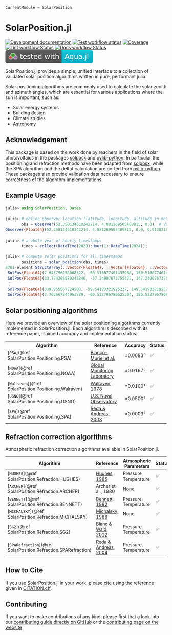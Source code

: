 ```@meta
CurrentModule = SolarPosition
```

# SolarPosition.jl

[![Development documentation](https://img.shields.io/badge/docs-dev-blue.svg)](https://JuliaSolarPV.github.io/SolarPosition.jl/dev)
[![Test workflow status](https://github.com/JuliaSolarPV/SolarPosition.jl/actions/workflows/Test.yml/badge.svg?branch=main)](https://github.com/JuliaSolarPV/SolarPosition.jl/actions/workflows/Test.yml?query=branch%3Amain)
[![Coverage](https://codecov.io/gh/JuliaSolarPV/SolarPosition.jl/branch/main/graph/badge.svg)](https://codecov.io/gh/JuliaSolarPV/SolarPosition.jl)
[![Lint workflow Status](https://github.com/JuliaSolarPV/SolarPosition.jl/actions/workflows/Lint.yml/badge.svg?branch=main)](https://github.com/JuliaSolarPV/SolarPosition.jl/actions/workflows/Lint.yml?query=branch%3Amain)
[![Docs workflow Status](https://github.com/JuliaSolarPV/SolarPosition.jl/actions/workflows/Docs.yml/badge.svg?branch=main)](https://github.com/JuliaSolarPV/SolarPosition.jl/actions/workflows/Docs.yml?query=branch%3Amain)
[![Aqua QA](https://raw.githubusercontent.com/JuliaTesting/Aqua.jl/master/badge.svg)](https://github.com/JuliaTesting/Aqua.jl)

SolarPosition.jl provides a simple, unified interface to a collection of validated solar position
algorithms written in pure, performant julia.

Solar positioning algorithms are commonly used to calculate the solar zenith and
azimuth angles, which are essential for various applications where the sun is important, such as:

- Solar energy systems
- Building design
- Climate studies
- Astronomy

## Acknowledgement

This package is based on the work done by reachers in the field of solar photovoltaics
in the packages [solposx](https://github.com/assessingsolar/solposx) and
[pvlib-python](https://github.com/pvlib/pvlib-python). In particular the positioning and
refraction methods have been adapted from [solposx](https://github.com/assessingsolar/solposx), while
the SPA algorithm and the deltat calculation are ported from [pvlib-python](https://github.com/pvlib/pvlib-python). These packages also provide validation data necessary to ensure
correctness of the algorithm implementations.

## Example Usage

```julia
julia> using SolarPosition, Dates

julia> # define observer location (latitude, longitude, altitude in meters)
       obs = Observer(52.358134610343214, 4.881269505489815, 0.0)  # Van Gogh Museum
Observer{Float64}(52.358134610343214, 4.881269505489815, 0.0, 0.9138218391528874, 0.08519422454799269, 0.7918436055968163, 0.6107239182113582)

julia> # a whole year of hourly timestamps
       times = collect(DateTime(2023):Hour(1):DateTime(2024));

julia> # compute solar positions for all timestamps
       positions = solar_position(obs, times)
8761-element StructArray(::Vector{Float64}, ::Vector{Float64}, ::Vector{Float64}) with eltype SolPos{Float64}:
 SolPos{Float64}(7.645796258008522, -60.516077401435986, 150.51607740143598)
 SolPos{Float64}(33.774266870245846, -57.24907673755472, 147.2490767375547)
 ⋮
 SolPos{Float64}(339.955567224588, -59.54193321925232, 149.54193321925231)
 SolPos{Float64}(7.703667844963789, -60.532796780625304, 150.5327967806253)
```

## Solar positioning algorithms

Here we provide an overview of the solar positioning algorithms currently implemented
in SolarPosition.jl. Each algorithm is described with its reference paper, claimed
accuracy and implementation status.

| Algorithm                                             | Reference                                                                                       | Accuracy | Status |
| ----------------------------------------------------- | ----------------------------------------------------------------------------------------------- | -------- | ------ |
| [`PSA`](@ref SolarPosition.Positioning.PSA)           | [Blanco-Muriel et al.](https://www.sciencedirect.com/science/article/abs/pii/S0038092X00001560) | ±0.0083° | ✅     |
| [`NOAA`](@ref SolarPosition.Positioning.NOAA)         | [Global Monitoring Laboratory](https://gml.noaa.gov/grad/solcalc/calcdetails.html)              | ±0.0167° | ✅     |
| [`Walraven`](@ref SolarPosition.Positioning.Walraven) | [Walraven, 1978](https://doi.org/10.1016/0038-092X(78)90155-X)                                | ±0.0100° | ✅     |
| [`USNO`](@ref SolarPosition.Positioning.USNO)         | [U.S. Naval Observatory](https://aa.usno.navy.mil/faq/sun_approx)                                | ±0.0500° | ✅     |
| [`SPA`](@ref SolarPosition.Positioning.SPA)           | [Reda & Andreas, 2008](https://doi.org/10.1016/j.solener.2007.08.003)                            | ±0.0003° | ✅     |

## Refraction correction algorithms

Atmospheric refraction correction algorithms available in SolarPosition.jl.

| Algorithm                                              | Reference                                                                                        | Atmospheric Parameters | Status |
| ------------------------------------------------------ | ------------------------------------------------------------------------------------------------ | ---------------------- | ------ |
| [`HUGHES`](@ref SolarPosition.Refraction.HUGHES)       | [Hughes, 1985](https://pvpmc.sandia.gov/app/uploads/sites/243/2022/10/Engineering-Astronomy.pdf) | Pressure, Temperature  | ✅     |
| [`ARCHER`](@ref SolarPosition.Refraction.ARCHER)       | Archer et al., 1980                                                                              | None                   | ✅     |
| [`BENNETT`](@ref SolarPosition.Refraction.BENNETT)     | [Bennett, 1982](https://doi.org/10.1017/S0373463300022037)                                       | Pressure, Temperature  | ✅     |
| [`MICHALSKY`](@ref SolarPosition.Refraction.MICHALSKY) | [Michalsky, 1988](https://doi.org/10.1016/0038-092X(88)90045-X)                                | None                   | ✅     |
| [`SG2`](@ref SolarPosition.Refraction.SG2)             | [Blanc & Wald, 2012](https://doi.org/10.1016/j.solener.2012.07.018)                              | Pressure, Temperature  | ✅     |
| [`SPARefraction`](@ref SolarPosition.Refraction.SPARefraction)             | [Reda & Andreas, 2004](https://doi.org/10.1016/j.solener.2003.12.003)                            | Pressure, Temperature  | ✅     |

## How to Cite

If you use SolarPosition.jl in your work, please cite using the reference given in [CITATION.cff](https://github.com/JuliaSolarPV/SolarPosition.jl/blob/main/CITATION.cff).

## Contributing

If you want to make contributions of any kind, please first that a look into our [contributing guide directly on GitHub](https://github.com/JuliaSolarPV/SolarPosition.jl/blob/main/docs/src/contributing.md) or the [contributing page on the website](https://JuliaSolarPV.github.io/SolarPosition.jl/dev/contributing/)
